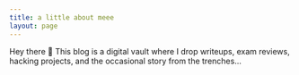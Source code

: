 ```yaml
---
title: a little about meee
layout: page
---
```


Hey there 👋
This blog is a digital vault where I drop writeups, exam reviews, hacking projects, and the occasional story from the trenches...
